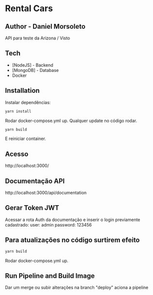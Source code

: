 # Rental Cars
## Author - Daniel Morsoleto

API para teste da Arizona / Visto

## Tech

- [NodeJS] - Backend
- [MongoDB] - Database
- Docker

## Installation

Instalar dependências:
```sh
yarn install
```

Rodar docker-compose.yml up. 
Qualquer update no código rodar.
```sh
yarn build
```
E reiniciar container.

## Acesso
http://localhost:3000/

## Documentação API
http://localhost:3000/api/documentation

## Gerar Token JWT
Acessar a rota Auth da documentação e inserir o login previamente cadastrado:
user: admin
password: 123456

## Para atualizações no código surtirem efeito
```sh
yarn build
```
Rodar docker-compose.yml up. 

## Run Pipeline and Build Image

Dar um merge ou subir alterações na branch "deploy" aciona a pipeline